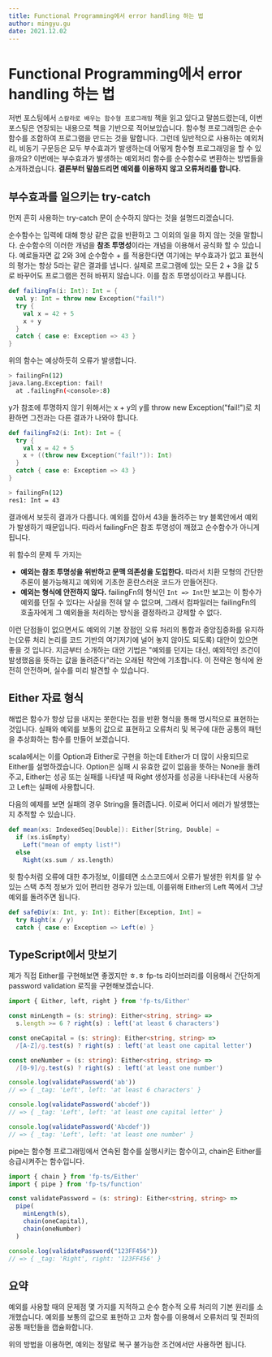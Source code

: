 ```yaml
---
title: Functional Programming에서 error handling 하는 법
author: mingyu.gu
date: 2021.12.02
---
```


# Functional Programming에서 error handling 하는 법

저번 포스팅에서 `스칼라로 배우는 함수형 프로그래밍` 책을 읽고 있다고 말씀드렸는데, 이번 포스팅은 연장되는 내용으로 책을 기반으로 적어보았습니다.
함수형 프로그래밍은 순수함수를 조합하여 프로그램을 만드는 것을 말합니다. 그런데 일반적으로 사용하는 예외처리, 비동기 구문등은 모두 부수효과가 발생하는데 어떻게 함수형 프로그래밍을 할 수 있을까요? 이번에는 부수효과가 발생하는 예외처리 함수를 순수함수로 변환하는 방법들을 소개하겠습니다.
**결론부터 말씀드리면 예외를 이용하지 않고 오류처리를 합니다.**

## 부수효과를 일으키는 try-catch

먼저 흔히 사용하는 try-catch 문이 순수하지 않다는 것을 설명드리겠습니다.

순수함수는 입력에 대해 항상 같은 값을 반환하고 그 이외의 일을 하지 않는 것을 말합니다. 순수함수의 이러한 개념을 **참조 투명성**이라는 개념을 이용해서 공식화 할 수 있습니다. 예로들자면 값 2와 3에 순수함수 + 를 적용한다면 여기에는 부수효과가 없고 표현식의 평가는 항상 5라는 같은 결과를 냅니다. 실제로 프로그램에 있는 모든 2 + 3을 값 5로 바꾸어도 프로그램은 전혀 바뀌지 않습니다. 이를 참조 투명성이라고 부릅니다.

```scala
def failingFn(i: Int): Int = {
  val y: Int = throw new Exception("fail!")
  try {
    val x = 42 + 5
    x + y
  }
  catch { case e: Exception => 43 }
}
```

위의 함수는 예상하듯히 오류가 발생합니다.

```bash
> failingFn(12)
java.lang.Exception: fail!
  at .failingFn(<console>:8)
```

y가 참조에 투명하지 않기 위해서는 x + y의 y를 throw new Exception("fail!")로 치환하면 그전과는 다른 결과가 나와야 합니다.

```scala
def failingFn2(i: Int): Int = {
  try {
    val x = 42 + 5
    x + ((throw new Exception("fail!")): Int)
  }
  catch { case e: Exception => 43 }
}
```

```bash
> failingFn(12)
res1: Int = 43
```

결과에서 보듯히 결과가 다릅니다. 예외를 잡아서 43을 돌려주는 try 블록안에서 예외가 발생하기 때문입니다. 따라서 failingFn은 참조 투명성이 깨졌고 순수함수가 아니게 됩니다.

위 함수의 문제 두 가지는

- **예외는 참조 투명성을 위반하고 문맥 의존성을 도입한다.** 따라서 치환 모형의 간단한 추론이 불가능해지고 예외에 기초한 혼란스러운 코드가 만들어진다.
- **예외는 형식에 안전하지 않다.** failingFn의 형식인 `Int => Int`만 보고는 이 함수가 예외를 던질 수 있다는 사실을 전혀 알 수 없으며, 그래서 컴파일러는 failingFn의 호출자에게 그 예외들을 처리하는 방식을 결정하라고 강제할 수 없다.

이런 단점들이 없으면서도 예외의 기본 장점인 오류 처리의 통합과 중앙집중화를 유지하는(오류 처리 논리를 코드 기반의 여기저기에 널어 놓지 않아도 되도록) 대안이 있으면 좋을 것 입니다. 지금부터 소개하는 대안 기법은 "예외를 던지는 대신, 예외적인 조건이 발생했음을 뜻하는 값을 돌려준다"라는 오래된 착안에 기초합니다. 이 전략은 형식에 완전히 안전하며, 실수를 미리 발견할 수 있습니다.

## Either 자료 형식

해법은 함수가 항상 답을 내지는 못한다는 점을 반환 형식을 통해 명시적으로 표현하는 것입니다. 실패와 예외를 보통의 값으로 표현하고 오류처리 및 복구에 대한 공통의 패턴을 추상화하는 함수를 만들어 보겠습니다.

scala에서는 이를 Option과 Either로 구현을 하는데 Either가 더 많이 사용되므로 Either를 설명하겠습니다. Option은 실패 시 유효한 값이 없음을 뜻하는 None을 돌려주고, Either는 성공 또는 실패를 나타낼 때 Right 생성자를 성공을 나타내는데 사용하고 Left는 실패에 사용합니다.

다음의 예제를 보면 실패의 경우 String을 돌려줍니다. 이로써 어디서 에러가 발생했는지 추적할 수 있습니다.

```scala
def mean(xs: IndexedSeq[Double]): Either[String, Double] =
  if (xs.isEmpty)
    Left("mean of empty list!")
  else
    Right(xs.sum / xs.length)
```

윗 함수처럼 오류에 대한 추가정보, 이를테면 소스코드에서 오류가 발생한 위치를 알 수 있는 스택 추적 정보가 있어 편리한 경우가 있는데, 이를위해 Either의 Left 쪽에서 그냥 예외를 돌려주면 됩니다.

```scala
def safeDiv(x: Int, y: Int): Either[Exception, Int] =
  try Right(x / y)
  catch { case e: Exception => Left(e) }
```

## TypeScript에서 맛보기

제가 직접 Either를 구현해보면 좋겠지만 ㅎ.ㅎ fp-ts 라이브러리를 이용해서 간단하게 password validation 로직을 구현해보겠습니다.

```ts
import { Either, left, right } from 'fp-ts/Either'

const minLength = (s: string): Either<string, string> =>
  s.length >= 6 ? right(s) : left('at least 6 characters')

const oneCapital = (s: string): Either<string, string> =>
  /[A-Z]/g.test(s) ? right(s) : left('at least one capital letter')

const oneNumber = (s: string): Either<string, string> =>
  /[0-9]/g.test(s) ? right(s) : left('at least one number')
```

```ts
console.log(validatePassword('ab'))
// => { _tag: 'Left', left: 'at least 6 characters' }

console.log(validatePassword('abcdef'))
// => { _tag: 'Left', left: 'at least one capital letter' }

console.log(validatePassword('Abcdef'))
// => { _tag: 'Left', left: 'at least one number' }
```

pipe는 함수형 프로그래밍에서 연속된 함수를 실행시키는 함수이고, chain은 Either를 승급시켜주는 함수입니다.

```ts
import { chain } from 'fp-ts/Either'
import { pipe } from 'fp-ts/function'

const validatePassword = (s: string): Either<string, string> =>
  pipe(
    minLength(s),
    chain(oneCapital),
    chain(oneNumber)
  )

console.log(validatePassword("123FF456"))
// => { _tag: 'Right', right: '123FF456' }
```


## 요약​

예외를 사용할 때의 문제점 몇 가지를 지적하고 순수 함수적 오류 처리의 기본 원리를 소개했습니다. 예외를 보통의 값으로 표현하고 고차 함수를 이용해서 오류처리 및 전파의 공통 패턴들을 캡슐화합니다.

위의 방법을 이용하면, 예외는 정말로 복구 불가능한 조건에서만 사용하면 됩니다.
